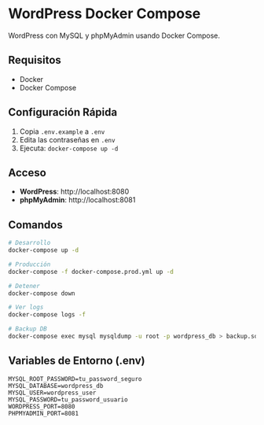 # WordPress Docker Compose

WordPress con MySQL y phpMyAdmin usando Docker Compose.

## Requisitos

- Docker
- Docker Compose

## Configuración Rápida

1. Copia `.env.example` a `.env`
2. Edita las contraseñas en `.env`
3. Ejecuta: `docker-compose up -d`

## Acceso

- **WordPress**: http://localhost:8080
- **phpMyAdmin**: http://localhost:8081

## Comandos

```bash
# Desarrollo
docker-compose up -d

# Producción
docker-compose -f docker-compose.prod.yml up -d

# Detener
docker-compose down

# Ver logs
docker-compose logs -f

# Backup DB
docker-compose exec mysql mysqldump -u root -p wordpress_db > backup.sql
```

## Variables de Entorno (.env)

```env
MYSQL_ROOT_PASSWORD=tu_password_seguro
MYSQL_DATABASE=wordpress_db
MYSQL_USER=wordpress_user
MYSQL_PASSWORD=tu_password_usuario
WORDPRESS_PORT=8080
PHPMYADMIN_PORT=8081
```